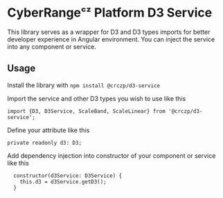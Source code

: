 # CyberRangeᶜᶻ Platform D3 Service

This library serves as a wrapper for D3 and D3 types imports for better developer experience in Angular environment. You can inject the service into any component or service.

## Usage

Install the library with `npm install @crczp/d3-service`

Import the service and other D3 types you wish to use like this

`import {D3, D3Service, ScaleBand, ScaleLinear} from '@crczp/d3-service';`

Define your attribute like this

`private readonly d3: D3;`

Add dependency injection into constructor of your component or service like this

```
  constructor(d3Service: D3Service) {
    this.d3 = d3Service.getD3();
  }

```
